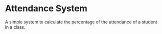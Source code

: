 # Attendance System
A simple system to calculate the percentage of the attendance of a student in a class.
